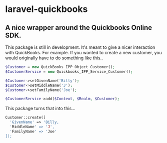 # laravel-quickbooks
## A nice wrapper around the Quickbooks Online SDK. 

This package is still in development. It's meant to give a nicer interaction with QuickBooks. For example. If you wanted to create a new customer, you would originally have to do something like this..

```php
$Customer = new QuickBooks_IPP_Object_Customer();
$CustomerService = new Quickbooks_IPP_Service_Customer();

$Customer->setGivenName('Billy');
$Customer->setMiddleName('J');
$Customer->setFamilyName('Joe');

$CustomerService->add($Context, $Realm, $Customer);
```

This package turns that into this...

```php
Customer::create([
  'GivenName' => 'Billy,
  'MiddleName' => 'J',
  'FamilyName' => 'Joe'
]);
```
